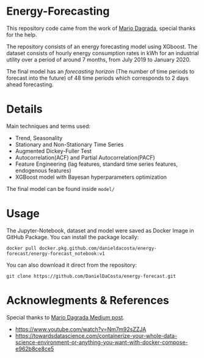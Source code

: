 # Energy-Forecasting

This repository code came from the work of [Mario Dagrada](https://github.com/madagra/energy-ts-analysis), special thanks for the help.

The repository consists of an energy forecasting model using XGboost. The dataset consists of hourly energy consumption rates in kWh for an industrial utility over a period of around 7 months, from July 2019 to January 2020.

The final model has an *forecasting horizon* (The number of time periods to forecast into the future) of 48 time periods which corresponds to 2 days ahead forecasting. 

# Details

Main techniques and terms used:
- Trend, Seasonality
- Stationary and Non-Stationary Time Series
- Augmented Dickey-Fuller Test
- Autocorrelation(ACF) and Partial Autocorrelation(PACF)
- Feature Engineering (lag features, standard time series features, endogenous features)
- XGBoost model with Bayesan hyperparameters optimization

The final model can be found inside ```model/```

# Usage

The Jupyter-Notebook, dataset and model were saved as Docker Image in GitHub Package.
You can install the package locally:
```
docker pull docker.pkg.github.com/danieldacosta/energy-forecast/energy-forecast_notebook:v1
```

You can also download it direct from the repository:

```
git clone https://github.com/DanielDaCosta/energy-forecast.git
```


# Acknowlegments & References
Special thanks to [Mario Dagrada Medium post](https://towardsdatascience.com/ml-time-series-forecasting-the-right-way-cbf3678845ff).
- https://www.youtube.com/watch?v=Nm7m92sZZJA
- https://towardsdatascience.com/containerize-your-whole-data-science-environment-or-anything-you-want-with-docker-compose-e962b8ce8ce5

